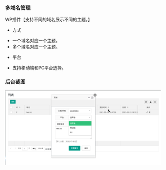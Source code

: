 ### 多域名管理
WP插件【支持不同的域名展示不同的主题。】

- 方式
* 一个域名对应一个主题。
* 多个域名对应一个主题。
- 平台
* 支持移动端和PC平台选择。


### 后台截图
[![最新版本截图](https://raw.githubusercontent.com/midoks/wp-multi-domain/main/screenshot-1.png)](https://github.com/midoks/wp-multi-domain/blob/master/Screenshot/screenshot-1.png)
